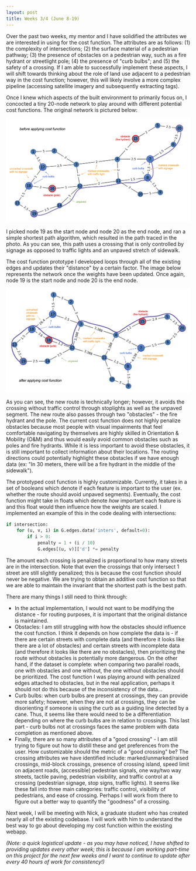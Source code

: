 ```yaml
---
layout: post
title: Weeks 3/4 (June 8-19)
---
```


Over the past two weeks, my mentor and I have solidified the attributes we are interested in using for the cost function. The attributes are as follows: (1) the complexity of intersections; (2) the surface material of a pedestrian pathway; (3) the presence of obstacles on a pedestrian way, such as a fire hydrant or streetlight pole; (4) the presence of "curb bulbs"; and (5) the safety of a crossing. If I am able to successfully implement these aspects, I will shift towards thinking about the role of land use adjacent to a pedestrian way in the cost function; however, this will likely involve a more complex pipeline (accessing satellite imagery and subsequently extracting tags).

Once I knew which aspects of the built environment to primarily focus on, I concocted a tiny 20-node network to play around with different potential cost functions. The original network is pictured below:

![The original network, with features of the built environment labeled.](../images/before.jpg)

I picked node 19 as the start node and node 20 as the end node, and ran a simple shortest path algorithm, which resulted in the path traced in the photo. As you can see, this path uses a crossing that is only controlled by signage as opposed to traffic lights and an unpaved stretch of sidewalk.

The cost function prototype I developed loops through all of the existing edges and updates their "distance" by a certain factor. The image below represents the network once the weights have been updated. Once again, node 19 is the start node and node 20 is the end node.

![The modified network, with the same features of the built environment labeled.](../images/after.jpg)

As you can see, the new route is technically longer; however, it avoids the crossing without traffic control through stoplights as well as the unpaved segment. The new route also passes through two "obstacles" - the fire hydrant and the pole. The current cost function does not highly penalize obstacles because most people with visual impairments that feel comfortable navigating by themselves are highly skilled in Orientation & Mobility (O&M) and thus would easily avoid common obstacles such as poles and fire hydrants. While it is less important to avoid these obstacles, it is still important to collect information about their locations. The routing directions could potentially highlight these obstacles if we have enough data (ex: "In 30 meters, there will be a fire hydrant in the middle of the sidewalk").

The prototyped cost function is highly customizable. Currently, it takes in a set of booleans which denote if each feature is important to the user (ex. whether the route should avoid unpaved segments). Eventually, the cost function might take in floats which denote _how_ important each feature is and this float would then influence how the weights are scaled. I implemented an example of this in the code dealing with intersections:

```python
if intersection:
    for (u, v, i) in G.edges.data('inters', default=0):
        if i > 0:
            penalty = 1 + (i / 10)
            G.edges[(u, v)]['d'] *= penalty
```

The amount each crossing is penalized is proportional to how many streets are in the intersection. Note that even the crossings that only intersect 1 street are still slightly penalized; this is because the cost function should never be negative. We are trying to obtain an additive cost function so that we are able to maintain the invariant that the shortest path is the best path.

There are many things I still need to think through:
- In the actual implementation, I would not want to be modifying the distance - for routing purposes, it is important that the original distance is maintained.
- Obstacles: I am still struggling with how the obstacles should influence the cost function. I think it depends on how complete the data is - if there are certain streets with complete data (and therefore it looks like there are a lot of obstacles) and certain streets with incomplete data (and therefore it looks like there are no obstacles), then prioritizing the route without obstacles is potentially more dangerous. On the other hand, if the dataset is complete: when comparing two parallel roads, one with obstacles and one without, the one without obstacles should be prioritized. The cost function I was playing around with penalized edges attached to obstacles, but in the real application, perhaps it should not do this because of the inconsistency of the data...
- Curb bulbs: when curb bulbs are present at crossings, they can provide more safety; however, when they are not at crossings, they can be disorienting if someone is using the curb as a guiding line detected by a cane. Thus, it seems like there would need to be a differentiation depending on where the curb bulbs are in relation to crossings. This last part - curb bulbs not at crossings faces the same problem with data completion as mentioned above.
- Finally, there are so many attributes of a "good crossing" - I am still trying to figure out how to distill these and get preferences from the user. How customizable should the metric of a "good crossing" be? The crossing attributes we have identified include: marked/unmarked/raised crossings, mid-block crossings, presence of crossing island, speed limit on adjacent roads, (accessible) pedestrian signals, one way/two way streets, tactile paving, pedestrian visibility, and traffic control at a crossing (pedestrian signage, stop signs, traffic lights). It seems like these fall into three main categories: traffic control, visibility of pedestrians, and ease of crossing. Perhaps I will work from there to figure out a better way to quantify the "goodness" of a crossing.

Next week, I will be meeting with Nick, a graduate student who has created nearly all of the existing codebase. I will work with him to understand the best way to go about developing my cost function within the existing webapp. 

_(Note: a quick logistical update - as you may have noticed, I have shifted to providing updates every other week; this is because I am working part-time on this project for the next few weeks and I want to continue to update after every 40 hours of work for consistency!)_